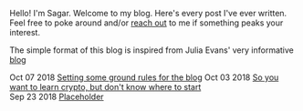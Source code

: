 Hello! I'm Sagar. Welcome to my blog. Here's every post I've ever written. Feel free to poke around and/or [reach out](mailto:sagar314p@gmail.com) to me if something peaks your interest.

The simple format of this blog is inspired from Julia Evans' very informative [blog](https://jvns.ca/)

Oct 07  2018      [Setting some ground rules for the blog](/blog/ground_rules.md)
Oct 03  2018      [So you want to learn crypto, but don't know where to start](/blog/cryptopals.md)  
Sep 23  2018      [Placeholder](/blog/b1.md)  
